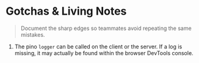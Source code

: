 # Gotchas & Living Notes

> Document the sharp edges so teammates avoid repeating the same mistakes.

1. The pino `logger` can be called on the client or the server. If a log is missing, it may actually be found within the browser DevTools console.
